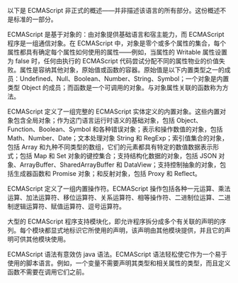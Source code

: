 以下是 ECMAScript 非正式的概述——并非描述该语言的所有部分。这份概述不是标准的一部分。

ECMAScript 是基于对象的：由对象提供基础语言和宿主能力，而 ECMAScript 程序是一组通信对象。在 ECMAScript 中，对象是零个或多个属性的集合，每个属性都具有确定每个属性如何使用的属性——例如，当属性的 Writable 属性设置为 false 时，任何由执行的 ECMAScript 代码尝试分配不同的属性物业的价值失败。属性是容纳其他对象，原始值或函数的容器。原始值是以下内置类型之一的成员：Undefined、Null、Boolean、Number、String、Symbol；一个对象是内置类型 Object 的成员；而函数是一个可调用的对象。与对象属性关联的函数称为方法。

ECMAScript 定义了一组完整的 ECMAScript 实体定义的内置对象。这些内置对象包含全局对象；作为这门语言运行时语义的基础对象，包括 Object、Function、Boolean、Symbol 和各种错误对象；表示和操作数值的对象，包括 Math、Number、Date；文本处理对象 String 和 RegExp；索引值集合的对象，包括 Array 和九种不同类型的数组，它们的元素都具有特定的数值数据表示形式；包括 Map 和 Set 对象的键控集合；支持结构化数据的对象，包括 JSON 对象、ArrayBuffer、SharedArrayBuffer 和 DataView；支持控制抽象的对象，包括生成器函数和 Promise 对象；和反射对象，包括 Proxy 和 Reflect。

ECMAScript 定义了一组内置操作符。ECMAScript 操作包括各种一元运算、乘法运算、加法运算符、移位运算符、关系运算符、相等操作符、二进制位运算、二进制逻辑运算符、赋值运算符、逗号运算符。

大型的 ECMAScript 程序支持模块化，即允许程序拆分成多个有关联的声明的序列。每个模块都显式地标识它所使用的声明，该声明由其他模块提供，并且它的声明可供其他模块使用。

ECMAScript 语法有意效仿 java 语法。ECMAScript 语法轻松使它作为一个易于使用的脚本语言。例如，一个变量不需要声明其类型和相关属性的类型，而且定义函数不需要在调用它们之前。
